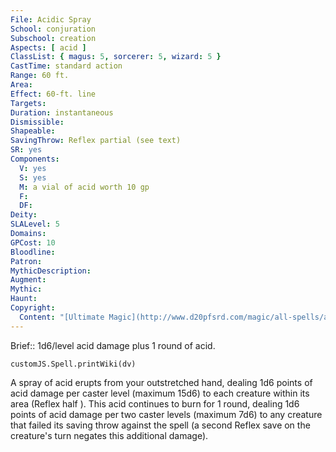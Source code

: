 ```yaml
---
File: Acidic Spray
School: conjuration
Subschool: creation
Aspects: [ acid ]
ClassList: { magus: 5, sorcerer: 5, wizard: 5 }
CastTime: standard action
Range: 60 ft.
Area: 
Effect: 60-ft. line
Targets: 
Duration: instantaneous
Dismissible: 
Shapeable: 
SavingThrow: Reflex partial (see text)
SR: yes
Components:
  V: yes
  S: yes
  M: a vial of acid worth 10 gp
  F: 
  DF: 
Deity: 
SLALevel: 5
Domains: 
GPCost: 10
Bloodline: 
Patron: 
MythicDescription: 
Augment: 
Mythic: 
Haunt: 
Copyright:
  Content: "[Ultimate Magic](http://www.d20pfsrd.com/magic/all-spells/a/acidic-spray)"
---
```

Brief:: 1d6/level acid damage plus 1 round of acid.

```dataviewjs
customJS.Spell.printWiki(dv)
```

A spray of acid erupts from your outstretched hand, dealing 1d6 points of acid damage per caster level (maximum 15d6) to each creature within its area (Reflex half ). This acid continues to burn for 1 round, dealing 1d6 points of acid damage per two caster levels (maximum 7d6) to any creature that failed its saving throw against the spell (a second Reflex save on the creature's turn negates this additional damage).
